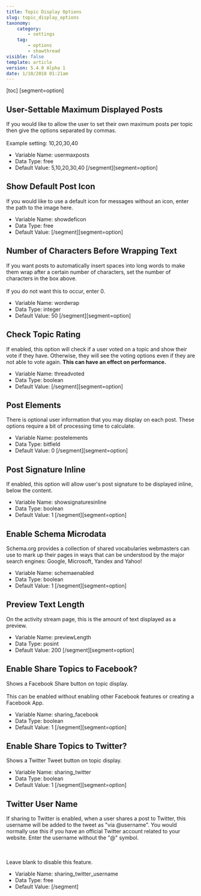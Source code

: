 ```yaml
---
title: Topic Display Options
slug: topic_display_options
taxonomy:
    category:
        - settings
    tag:
        - options
        - showthread
visible: false
template: article
version: 5.4.0 Alpha 1
date: 1/10/2018 01:21am
---
```


[toc]
[segment=option]

## User-Settable Maximum Displayed Posts
If you would like to allow the user to set their own maximum posts per topic then give the options separated by commas. 
<br />
<br />
Example setting: 10,20,30,40



- Variable Name: usermaxposts
- Data Type: free
- Default Value: 5,10,20,30,40
[/segment][segment=option]

## Show Default Post Icon
If you would like to use a default icon for messages without an icon, enter the path to the image here.



- Variable Name: showdeficon
- Data Type: free
- Default Value: 
[/segment][segment=option]

## Number of Characters Before Wrapping Text
If you want posts to automatically insert spaces into long words to make them wrap after a certain number of characters, set the number of characters in the box above.<br />
<br />
If you do not want this to occur, enter 0.



- Variable Name: wordwrap
- Data Type: integer
- Default Value: 50
[/segment][segment=option]

## Check Topic Rating
If enabled, this option will check if a user voted on a topic and show their vote if they have. Otherwise, they will see the voting options even if they are not able to vote again. <b>This can have an effect on performance.</b>



- Variable Name: threadvoted
- Data Type: boolean
- Default Value: 
[/segment][segment=option]

## Post Elements
There is optional user information that you may display on each post.  These options require a bit of processing time to calculate.



- Variable Name: postelements
- Data Type: bitfield
- Default Value: 0
[/segment][segment=option]

## Post Signature Inline
If enabled, this option will allow user's post signature to be displayed inline, below the content.



- Variable Name: showsignaturesinline
- Data Type: boolean
- Default Value: 1
[/segment][segment=option]

## Enable Schema Microdata
Schema.org provides a collection of shared vocabularies webmasters can use to mark up their pages in ways that can be understood by the major search engines: Google, Microsoft, Yandex and Yahoo!



- Variable Name: schemaenabled
- Data Type: boolean
- Default Value: 1
[/segment][segment=option]

## Preview Text  Length
On the activity stream page, this is the amount of text displayed as a preview.



- Variable Name: previewLength
- Data Type: posint
- Default Value: 200
[/segment][segment=option]

## Enable Share Topics to Facebook?
Shows a Facebook Share button on topic display.
<br/><br/>
This can be enabled without enabling other Facebook features or creating a Facebook App.



- Variable Name: sharing_facebook
- Data Type: boolean
- Default Value: 1
[/segment][segment=option]

## Enable Share Topics to Twitter?
Shows a Twitter Tweet button on topic display.



- Variable Name: sharing_twitter
- Data Type: boolean
- Default Value: 1
[/segment][segment=option]

## Twitter User Name
If sharing to Twitter is enabled, when a user shares a post to Twitter, this username will be added to the tweet as "via @username". You would normally use this if you have an official Twitter account related to your website. Enter the username without the "@" symbol.

<br /><br />Leave blank to disable this feature.



- Variable Name: sharing_twitter_username
- Data Type: free
- Default Value: 
[/segment]